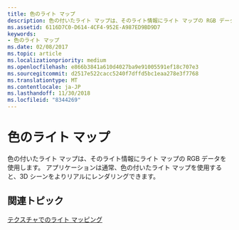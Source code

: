 ```yaml
---
title: 色のライト マップ
description: 色の付いたライト マップは、そのライト情報にライト マップの RGB データを使用します。 アプリケーションは通常、色の付いたライト マップを使用すると、3D シーンをよりリアルにレンダリングできます。
ms.assetid: 6116D7C0-D614-4CF4-952E-A987ED9BD9D7
keywords:
- 色のライト マップ
ms.date: 02/08/2017
ms.topic: article
ms.localizationpriority: medium
ms.openlocfilehash: e866b3841a610d4027ba9e91005591ef18c707e3
ms.sourcegitcommit: d2517e522cacc5240f7dffd5bc1eaa278e3f7768
ms.translationtype: MT
ms.contentlocale: ja-JP
ms.lasthandoff: 11/30/2018
ms.locfileid: "8344269"
---
```

# <a name="color-light-maps"></a>色のライト マップ


色の付いたライト マップは、そのライト情報にライト マップの RGB データを使用します。 アプリケーションは通常、色の付いたライト マップを使用すると、3D シーンをよりリアルにレンダリングできます。

## <a name="span-idrelated-topicsspanrelated-topics"></a><span id="related-topics"></span>関連トピック


[テクスチャでのライト マッピング](light-mapping-with-textures.md)

 

 




